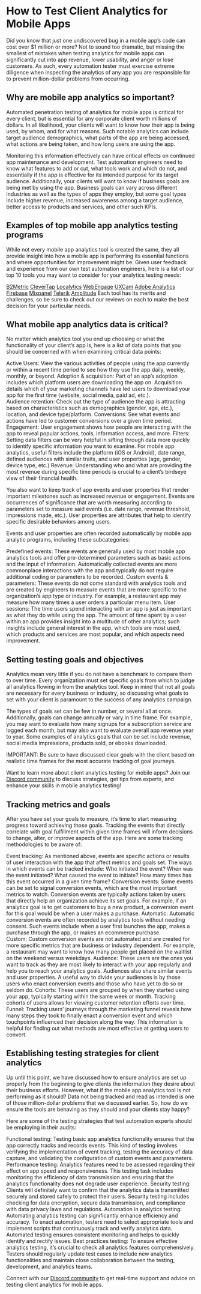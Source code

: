 # How to Test Client Analytics for Mobile Apps

Did you know that just one undiscovered bug in a mobile app’s code can cost over $1 million or more? Not to sound too dramatic, but missing the smallest of mistakes when testing analytics for mobile apps can significantly cut into app revenue, lower usability, and anger or lose customers. As such, every automation tester must exercise extreme diligence when inspecting the analytics of any app you are responsible for to prevent million-dollar problems from occurring.

## Why are mobile app analytics so important?
Automated penetration testing of analytics for mobile apps is critical for every client, but is essential for any corporate client worth millions of dollars. In all likelihood, your clients will want to know how their app is being used, by whom, and for what reasons. Such notable analytics can include target audience demographics, what parts of the app are being accessed, what actions are being taken, and how long users are using the app. 

Monitoring this information effectively can have critical effects on continued app maintenance and development. Test automation engineers need to know what features to add or cut, what tools work and which do not, and essentially if the app is effective for its intended purpose for its target audience. Additionally, your clients will want to know if business goals are being met by using the app. Business goals can vary across different industries as well as the types of apps they employ, but some goal types include higher revenue, increased awareness among a target audience, better access to products and services, and other such KPIs. 

## Examples of top mobile app analytics testing programs
While not every mobile app analytics tool is created the same, they all provide insight into how a mobile app is performing its essential functions and where opportunities for improvement might be. Given user feedback and experience from our own test automation engineers, here is a list of our top 10 tools you may want to consider for your analytics testing needs:

[B2Metric](https://b2metric.com/)
[CleverTap](https://clevertap.com/)
[Localytics](https://uplandsoftware.com/localytics/)
[WebEngage](https://webengage.com/)
[UXCam](https://uxcam.com/)
[Adobe Analytics](https://business.adobe.com/products/analytics/adobe-analytics.html)
[Firebase](https://firebase.google.com/)
[Mixpanel](https://mixpanel.com/)
[Telerik](https://www.telerik.com/)
[Amplitude](https://amplitude.com/)
Each tool has its merits and challenges, so be sure to check out our reviews on each to make the best decision for your particular needs.

## What mobile app analytics data is critical?
No matter which analytics tool you end up choosing or what the functionality of your client’s app is, here is a list of data points that you should be concerned with when examining critical data points:

Active Users: View the various activities of people using the app currently or within a recent time period to see how they use the app daily, weekly, monthly, or beyond.
Adoption & acquisition: Part of an app’s adoption includes which platform users are downloading the app on. Acquisition details which of your marketing channels have led users to download your app for the first time (website, social media, paid ad, etc.).  
Audience retention: Check out the type of audience the app is attracting based on characteristics such as demographics (gender, age, etc.), location, and device type/platform.
Conversions: See what events and actions have led to customer conversions over a given time period.
Engagement: User engagement shows how people are interacting with the app to reveal popular actions, tools, information access, and more.
Filters: Setting data filters can be very helpful in sifting through data more quickly to identify specific information you want to examine. For mobile app analytics, useful filters include the platform (iOS or Android), date range, defined audiences with similar traits, and user properties (age, gender, device type, etc.)
Revenue: Understanding who and what are providing the most revenue during specific time periods is crucial to a client’s birdseye view of their financial health.

You also want to keep track of app events and user properties that render important milestones such as increased revenue or engagement. Events are occurrences of significance that are worth measuring according to parameters set to measure said events (i.e. date range, revenue threshold, impressions made, etc.). User properties are attributes that help to identify specific desirable behaviors among users. 

Events and user properties are often recorded automatically by mobile app analytic programs, including these subcategories:

Predefined events: These events are generally used by most mobile app analytics tools and offer pre-determined parameters such as basic actions and the input of information. Automatically collected events are more commonplace interactions with the app and typically do not require additional coding or parameters to be recorded.
Custom events & parameters: These events do not come standard with analytics tools and are created by engineers to measure events that are more specific to the organization’s app type or industry. For example, a restaurant app may measure how many times a user orders a particular menu item.
User sessions: The time users spend interacting with an app is just as important as what they do while using the app. The amount of time spent by a user within an app provides insight into a multitude of other analytics; such insights include general interest in the app, which tools are most used, which products and services are most popular, and which aspects need improvement.
## Setting testing goals and objectives
Analytics mean very little if you do not have a benchmark to compare them to over time. Every organization must set specific goals from which to judge all analytics flowing in from the analytics tool. Keep in mind that not all goals are necessary for every business or industry, so discussing what goals to set with your client is paramount to the success of any analytics campaign. 

The types of goals set can be few in number, or several all at once. Additionally, goals can change annually or vary in time frame. For example, you may want to evaluate how many signups for a subscription service are logged each month, but may also want to evaluate overall app revenue year to year. Some examples of analytics goals that can be set include revenue, social media impressions, products sold, or ebooks downloaded. 

IMPORTANT: Be sure to have discussed clear goals with the client based on realistic time frames for the most accurate tracking of goal journeys.

Want to learn more about client analytics testing for mobile apps? Join our [Discord community](https://discord.gg/uXZdZjFcjB) to discuss strategies, get tips from experts, and enhance your skills in mobile analytics testing!

## Tracking metrics and goals
After you have set your goals to measure, it’s time to start measuring progress toward achieving those goals. Tracking the events that directly correlate with goal fulfillment within given time frames will inform decisions to change, alter, or improve aspects of the app. Here are some tracking methodologies to be aware of:

Event tracking: As mentioned above, events are specific actions or results of user interaction with the app that affect metrics and goals set. The ways in which events can be tracked include:
Who initiated the event?
When was the event initiated?
What caused the event to initiate?
How many times has this event occurred in a given time frame?
Conversion events: Some events can be set to signal conversion events, which are the most important metrics to watch. Conversion events are typically actions taken by users that directly help an organization achieve its set goals. For example, if an analytics goal is to get customers to buy a new product, a conversion event for this goal would be when a user makes a purchase.
Automatic: Automatic conversion events are often recorded by analytics tools without needing consent. Such events include when a user first launches the app, makes a purchase through the app, or makes an ecommerce purchase.    
Custom: Custom conversion events are not automated and are created for more specific metrics that are business or industry dependent. For example, a restaurant may want to know how many people get placed on the waitlist on the weekend versus weekdays. 
Audience: These users are the ones you want to track as they are most likely to interact with your app regularly and help you to reach your analytics goals. Audiences also share similar events and user properties. A useful way to divide your audiences is by those users who enact conversion events and those who have yet to do so or seldom do.
Cohorts: These users are grouped by when they started using your app, typically starting within the same week or month. Tracking cohorts of users allows for viewing customer retention efforts over time.  
Funnel: Tracking users’ journeys through the marketing funnel reveals how many steps they took to finally enact a conversion event and which touchpoints influenced their decision along the way. This information is helpful for finding out what methods are most effective at getting users to convert.
## Establishing testing strategies for client analytics
Up until this point, we have discussed how to ensure analytics are set up properly from the beginning to give clients the information they desire about their business efforts. However, what if the mobile app analytics tool is not performing as it should? Data not being tracked and read as intended is one of those million-dollar problems that we discussed earlier. So, how do we ensure the tools are behaving as they should and your clients stay happy?

Here are some of the testing strategies that test automation experts should be employing in their audits:

Functional testing: Testing basic app analytics functionality ensures that the app correctly tracks and records events. This kind of testing involves verifying the implementation of event tracking, testing the accuracy of data capture, and validating the configuration of custom events and parameters.
Performance testing: Analytics features need to be assessed regarding their effect on app speed and responsiveness. This testing task includes monitoring the efficiency of data transmission and ensuring that the analytics functionality does not degrade user experience.
Security testing: Clients will definitely want to confirm that the analytics data is transmitted securely and stored safely to protect their users. Security testing includes checking for data encryption, secure data transmission, and compliance with data privacy laws and regulations.
Automation in analytics testing: Automating analytics testing can significantly enhance efficiency and accuracy. To enact automation, testers need to select appropriate tools and implement scripts that continuously track and verify analytics data. Automated testing ensures consistent monitoring and helps to quickly identify and rectify issues.
Best practices testing: To ensure effective analytics testing, it’s crucial to check all analytics features comprehensively. Testers should regularly update test cases to include new analytics functionalities and maintain close collaboration between the testing, development, and analytics teams.

Connect with our [Discord community](https://discord.gg/uXZdZjFcjB) to get real-time support and advice on testing client analytics for mobile apps.
